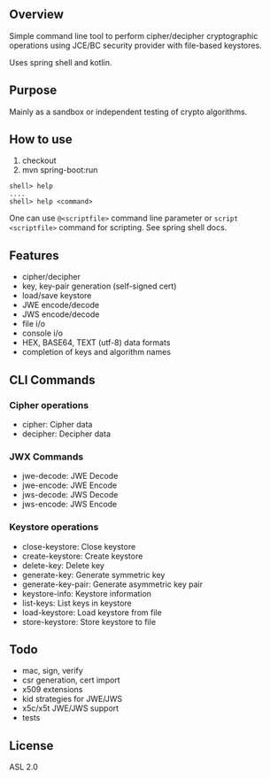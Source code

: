 ## Overview

Simple command line tool to perform cipher/decipher cryptographic operations
using JCE/BC security provider with file-based keystores.

Uses spring shell and kotlin.

## Purpose

Mainly as a sandbox or independent testing of crypto algorithms. 

## How to use

1. checkout
2. mvn spring-boot:run

```
shell> help
....
shell> help <command>
```

One can use `@<scriptfile>` command line parameter or `script <scriptfile>` 
command for scripting.
See spring shell docs.

## Features

- cipher/decipher
- key, key-pair generation (self-signed cert)
- load/save keystore
- JWE encode/decode
- JWS encode/decode
- file i/o
- console i/o
- HEX, BASE64, TEXT (utf-8) data formats
- completion of keys and algorithm names

## CLI Commands

### Cipher operations

- cipher: Cipher data
- decipher: Decipher data

### JWX Commands

- jwe-decode: JWE Decode
- jwe-encode: JWE Encode
- jws-decode: JWS Decode
- jws-encode: JWS Encode

### Keystore operations

- close-keystore: Close keystore
- create-keystore: Create keystore
- delete-key: Delete key
- generate-key: Generate symmetric key
- generate-key-pair: Generate asymmetric key pair
- keystore-info: Keystore information
- list-keys: List keys in keystore
- load-keystore: Load keystore from file
- store-keystore: Store keystore to file

## Todo

- mac, sign, verify
- csr generation, cert import
- x509 extensions
- kid strategies for JWE/JWS
- x5c/x5t JWE/JWS support  
- tests

## License 

ASL 2.0
